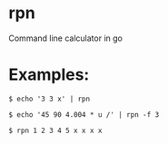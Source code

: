 # rpn
Command line calculator in go

# Examples:

    $ echo '3 3 x' | rpn
    
    $ echo '45 90 4.004 * u /' | rpn -f 3
    
    $ rpn 1 2 3 4 5 x x x x
